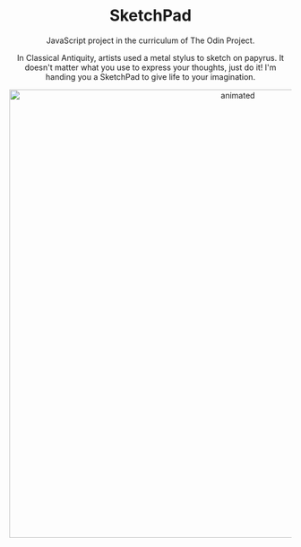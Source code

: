<h1 align="center">SketchPad</h1>

<p align="center">JavaScript project in the curriculum of The Odin Project.</p>

<p align="center">In Classical Antiquity, artists used a metal stylus to sketch on papyrus. It doesn't matter what you use to express your thoughts, just do it! 
I'm handing you a SketchPad to give life to your imagination.</p>


<p align="center">
<img src="https://user-images.githubusercontent.com/106592392/187512013-7132ffe0-5d55-40e9-9081-7518c9502a35.gif" width="800" height="800" alt="animated" />
</p>
